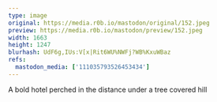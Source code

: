 ```yaml
---
type: image
original: https://media.r0b.io/mastodon/original/152.jpeg
preview: https://media.r0b.io/mastodon/preview/152.jpeg
width: 1663
height: 1247
blurhash: UdF6g,IUs:V[x|Rit6WU%NWFj?WB%KxuWBaz
refs:
  mastodon_media: ['111035793526453434']
---
```


A bold hotel perched in the distance under a tree covered hill 
